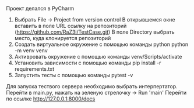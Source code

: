 Проект делался в PyCharm
1. Выбрать File -> Project from version control
   В открывшемся окне вставить в поле URL ссылку на репозиторий (https://github.com/RaZ3i/TestCase.git)
   В поле Directory выбрать место, куда клонируется репозиторий
2. Создать виртуальное окружение с помощью команды python python -m venv venv
3. Активровать окружение с помощью команды venv/Scripts/activate
4. Установить зависимости с помощью команды pip install -r requirements.txt
5. Запустить тесты с помощью команды pytest -v

Для запуска тествого сервера необходимо выбрать интерпертатор.
Перейти в main.py, нажать на зеленую стрелочку -> Run 'main'
Перейти по ссылке http://127.0.0.1:8000/docs
